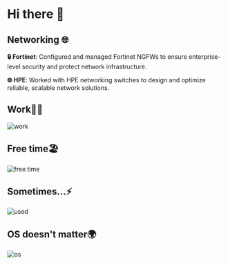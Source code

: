 # Hi there 👋

## Networking 🌐

**🔒 Fortinet**: Configured and managed Fortinet NGFWs to ensure enterprise-level security and protect network infrastructure.

**🌐 HPE**: Worked with HPE networking switches to design and optimize reliable, scalable network solutions.

## Work👨‍💻
![work](https://go-skill-icons.vercel.app/api/icons?i=gcp,terraform,ansible,bash,powershell,git,githubactions,proxmox,zabbix,vscode,&titles=false)

## Free time🏖️ 
![free time](https://go-skill-icons.vercel.app/api/icons?i=raspberrypi,python&titles=true)

## Sometimes...⚡

![used](https://go-skill-icons.vercel.app/api/icons?i=html,css,docker,elasticsearch,grafana,mysql,sqlite,virtualbox&titles=false)

## OS doesn't matter🌍 
![os](https://go-skill-icons.vercel.app/api/icons?i=windows,linux,apple&titles=false)
